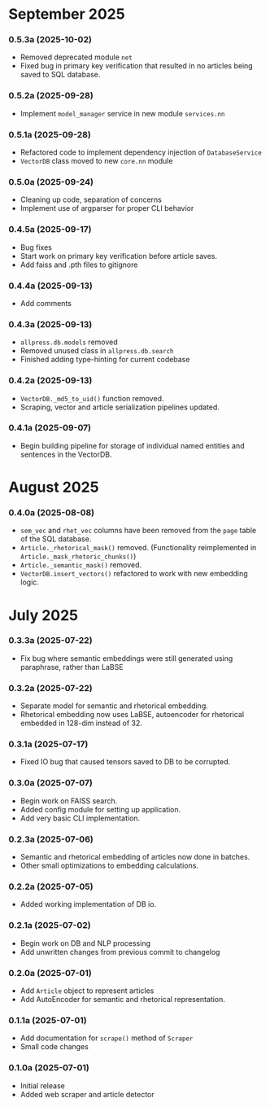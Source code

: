 # September 2025

### 0.5.3a (2025-10-02)

- Removed deprecated module `net`
- Fixed bug in primary key verification that resulted in no articles being saved to SQL database.

### 0.5.2a (2025-09-28)

- Implement `model_manager` service in new module `services.nn`

### 0.5.1a (2025-09-28)

- Refactored code to implement dependency injection of `DatabaseService`
- `VectorDB` class moved to new `core.nn` module

### 0.5.0a (2025-09-24)

- Cleaning up code, separation of concerns
- Implement use of argparser for proper CLI behavior

### 0.4.5a (2025-09-17)

- Bug fixes
- Start work on primary key verification before article saves.
- Add faiss and .pth files to gitignore

### 0.4.4a (2025-09-13)

- Add comments

### 0.4.3a (2025-09-13)

- `allpress.db.models` removed
- Removed unused class in `allpress.db.search`
- Finished adding type-hinting for current codebase

### 0.4.2a (2025-09-13)

- `VectorDB._md5_to_uid()` function removed.
- Scraping, vector and article serialization pipelines updated.

### 0.4.1a (2025-09-07)

- Begin building pipeline for storage of individual named entities and sentences in the VectorDB.


# August 2025

### 0.4.0a (2025-08-08)

- `sem_vec` and `rhet_vec` columns have been removed from the `page` table
of the SQL database.
- `Article._rhetorical_mask()` removed. (Functionality reimplemented in
`Article._mask_rhetoric_chunks()`)
- `Article._semantic_mask()` removed.
- `VectorDB.insert_vectors()` refactored to work with new embedding logic.

# July 2025

### 0.3.3a (2025-07-22)

- Fix bug where semantic embeddings were still generated using paraphrase, rather than LaBSE

### 0.3.2a (2025-07-22)

- Separate model for semantic and rhetorical embedding.
- Rhetorical embedding now uses LaBSE, autoencoder for rhetorical embedded in 128-dim instead of 32.

### 0.3.1a (2025-07-17)

- Fixed IO bug that caused tensors saved to DB to be corrupted.

### 0.3.0a (2025-07-07)

- Begin work on FAISS search.
- Added config module for setting up application.
- Add very basic CLI implementation.

### 0.2.3a (2025-07-06)

- Semantic and rhetorical embedding of articles now done in batches.
- Other small optimizations to embedding calculations.

### 0.2.2a (2025-07-05)

- Added working implementation of DB io.

### 0.2.1a (2025-07-02)

- Begin work on DB and NLP processing
- Add unwritten changes from previous commit to changelog

### 0.2.0a (2025-07-01)

- Add `Article` object to represent articles
- Add AutoEncoder for semantic and rhetorical representation.

### 0.1.1a (2025-07-01)

- Add documentation for `scrape()` method of `Scraper`
- Small code changes

### 0.1.0a (2025-07-01)

- Initial release
- Added web scraper and article detector